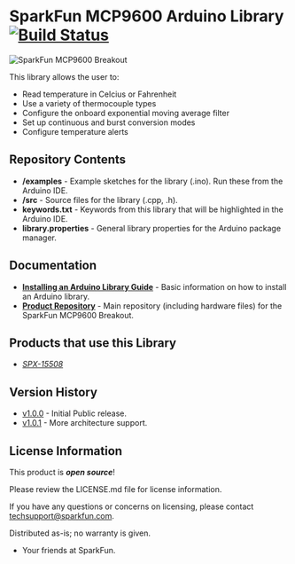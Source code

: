 SparkFun MCP9600 Arduino Library [![Build Status](https://travis-ci.com/sparkfun/SparkFun_MCP9600_Arduino_Library.svg?token=3wUDYUD5kXLUXs2Cb6te&branch=master)](https://travis-ci.com/sparkfun/SparkFun_MCP9600_Arduino_Library)
========================================

![SparkFun MCP9600 Breakout](https://media.tenor.com/images/47b81948be5023555549c01d88ae3289/tenor.gif)

This library allows the user to:

* Read temperature in Celcius or Fahrenheit
* Use a variety of thermocouple types
* Configure the onboard exponential moving average filter
* Set up continuous and burst conversion modes
* Configure temperature alerts


Repository Contents
-------------------

* **/examples** - Example sketches for the library (.ino). Run these from the Arduino IDE. 
* **/src** - Source files for the library (.cpp, .h).
* **keywords.txt** - Keywords from this library that will be highlighted in the Arduino IDE. 
* **library.properties** - General library properties for the Arduino package manager. 

Documentation
--------------

* **[Installing an Arduino Library Guide](https://learn.sparkfun.com/tutorials/installing-an-arduino-library)** - Basic information on how to install an Arduino library.
* **[Product Repository](https://github.com/sparkfunX/Qwiic_MCP9600_Thermocouple)** - Main repository (including hardware files) for the SparkFun MCP9600 Breakout.

Products that use this Library 
---------------------------------

* [*SPX-15508*](https://www.sparkfun.com/products/15508)

Version History
---------------

* [v1.0.0](https://github.com/sparkfun/SparkFun_MCP9600_Arduino_Library/releases/tag/1.0.0) - Initial Public release.
* [v1.0.1](https://github.com/sparkfun/SparkFun_MCP9600_Arduino_Library/releases/tag/v1.0.1) - More architecture support.

License Information
-------------------

This product is _**open source**_! 

Please review the LICENSE.md file for license information. 

If you have any questions or concerns on licensing, please contact techsupport@sparkfun.com.

Distributed as-is; no warranty is given.

- Your friends at SparkFun.
